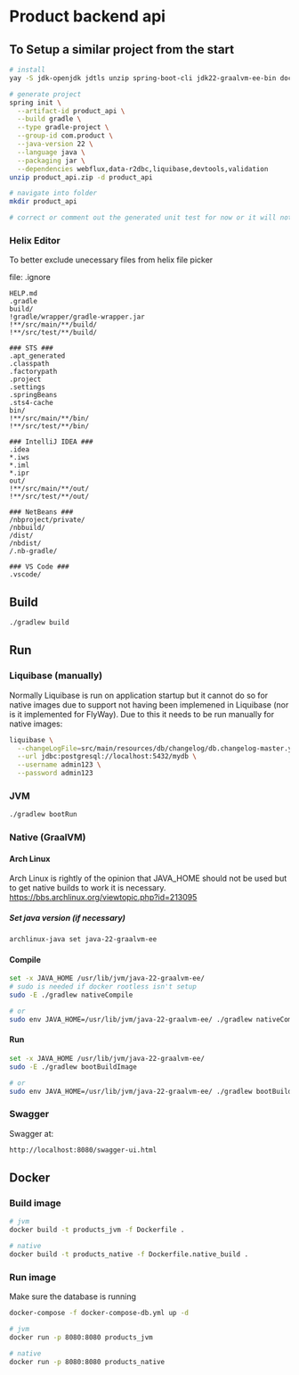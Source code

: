 # Product backend api

## To Setup a similar project from the start

```sh
# install
yay -S jdk-openjdk jdtls unzip spring-boot-cli jdk22-graalvm-ee-bin docker docker-compose docker-credential-pass

# generate project
spring init \
  --artifact-id product_api \
  --build gradle \
  --type gradle-project \
  --group-id com.product \
  --java-version 22 \
  --language java \
  --packaging jar \
  --dependencies webflux,data-r2dbc,liquibase,devtools,validation
unzip product_api.zip -d product_api

# navigate into folder
mkdir product_api

# correct or comment out the generated unit test for now or it will not build
```

### Helix Editor

To better exclude unecessary files from helix file picker

file: .ignore
```
HELP.md
.gradle
build/
!gradle/wrapper/gradle-wrapper.jar
!**/src/main/**/build/
!**/src/test/**/build/

### STS ###
.apt_generated
.classpath
.factorypath
.project
.settings
.springBeans
.sts4-cache
bin/
!**/src/main/**/bin/
!**/src/test/**/bin/

### IntelliJ IDEA ###
.idea
*.iws
*.iml
*.ipr
out/
!**/src/main/**/out/
!**/src/test/**/out/

### NetBeans ###
/nbproject/private/
/nbbuild/
/dist/
/nbdist/
/.nb-gradle/

### VS Code ###
.vscode/
```

## Build

```sh
./gradlew build
```

## Run

### Liquibase (manually)

Normally Liquibase is run on application startup but it cannot do so for native images due to support not having been
implemened in Liquibase (nor is it implemented for FlyWay).
Due to this it needs to be run manually for native images:

```sh
liquibase \
  --changeLogFile=src/main/resources/db/changelog/db.changelog-master.yaml update \
  --url jdbc:postgresql://localhost:5432/mydb \
  --username admin123 \
  --password admin123
```

### JVM

```sh
./gradlew bootRun
```

### Native (GraalVM)
#### Arch Linux
Arch Linux is rightly of the opinion that JAVA_HOME should not be used but to get native builds to work it is necessary.
https://bbs.archlinux.org/viewtopic.php?id=213095

##### Set java version (if necessary)

```sh
archlinux-java set java-22-graalvm-ee
```
#### Compile

```sh
set -x JAVA_HOME /usr/lib/jvm/java-22-graalvm-ee/
# sudo is needed if docker rootless isn't setup
sudo -E ./gradlew nativeCompile

# or
sudo env JAVA_HOME=/usr/lib/jvm/java-22-graalvm-ee/ ./gradlew nativeCompile
```

#### Run

```sh
set -x JAVA_HOME /usr/lib/jvm/java-22-graalvm-ee/
sudo -E ./gradlew bootBuildImage

# or
sudo env JAVA_HOME=/usr/lib/jvm/java-22-graalvm-ee/ ./gradlew bootBuildImage
```

### Swagger
Swagger at:
```sh
http://localhost:8080/swagger-ui.html
```

## Docker

### Build image

```sh
# jvm
docker build -t products_jvm -f Dockerfile .

# native
docker build -t products_native -f Dockerfile.native_build .
```

### Run image

Make sure the database is running
```sh
docker-compose -f docker-compose-db.yml up -d
```

```sh
# jvm
docker run -p 8080:8080 products_jvm

# native
docker run -p 8080:8080 products_native
```

